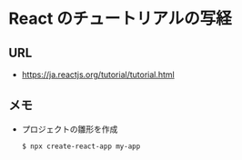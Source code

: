 # React のチュートリアルの写経  
## URL
- https://ja.reactjs.org/tutorial/tutorial.html  
## メモ
- プロジェクトの雛形を作成　　
    ```
    $ npx create-react-app my-app  
    ```

